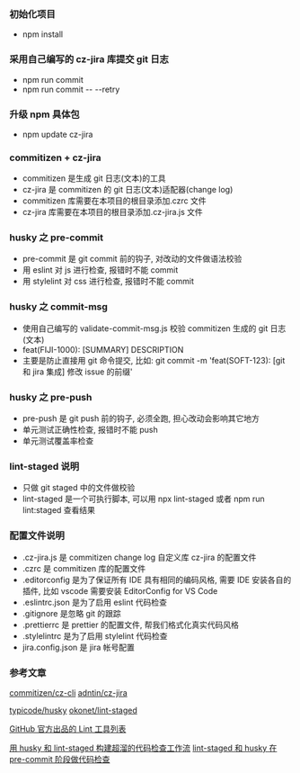 ### 初始化项目

- npm install

### 采用自己编写的 cz-jira 库提交 git 日志

- npm run commit
- npm run commit -- --retry

### 升级 npm 具体包

- npm update cz-jira

### commitizen + cz-jira

- commitizen 是生成 git 日志(文本)的工具
- cz-jira 是 commitizen 的 git 日志(文本)适配器(change log)
- commitizen 库需要在本项目的根目录添加.czrc 文件
- cz-jira 库需要在本项目的根目录添加.cz-jira.js 文件

### husky 之 pre-commit

- pre-commit 是 git commit 前的钩子, 对改动的文件做语法校验
- 用 eslint 对 js 进行检查, 报错时不能 commit
- 用 stylelint 对 css 进行检查, 报错时不能 commit

### husky 之 commit-msg

- 使用自己编写的 validate-commit-msg.js 校验 commitizen 生成的 git 日志(文本)
- feat(FIJI-1000): [SUMMARY] DESCRIPTION
- 主要是防止直接用 git 命令提交, 比如: git commit -m 'feat(SOFT-123): [git 和 jira 集成] 修改 issue 的前缀'

### husky 之 pre-push

- pre-push 是 git push 前的钩子, 必须全跑, 担心改动会影响其它地方
- 单元测试正确性检查, 报错时不能 push
- 单元测试覆盖率检查

### lint-staged 说明

- 只做 git staged 中的文件做校验
- lint-staged 是一个可执行脚本, 可以用 npx lint-staged 或者 npm run lint:staged 查看结果

### 配置文件说明

- .cz-jira.js 是 commitizen change log 自定义库 cz-jira 的配置文件
- .czrc 是 commitizen 库的配置文件
- .editorconfig 是为了保证所有 IDE 具有相同的编码风格, 需要 IDE 安装各自的插件, 比如 vscode 需要安装 EditorConfig for VS Code
- .eslintrc.json 是为了启用 eslint 代码检查
- .gitignore 是忽略 git 的跟踪
- .prettierrc 是 prettier 的配置文件, 帮我们格式化真实代码风格
- .stylelintrc 是为了启用 stylelint 代码检查
- jira.config.json 是 jira 帐号配置

### 参考文章

[commitizen/cz-cli](https://github.com/commitizen/cz-cli)
[adntin/cz-jira](https://github.com/adntin/cz-jira)

[typicode/husky](https://github.com/typicode/husky)
[okonet/lint-staged](https://github.com/okonet/lint-staged)

[GitHub 官方出品的 Lint 工具列表](https://github.com/collections/clean-code-linters)

[用 husky 和 lint-staged 构建超溜的代码检查工作流](https://segmentfault.com/a/1190000009546913)
[lint-staged 和 husky 在 pre-commit 阶段做代码检查](https://dsb123dsb.github.io/2018/05/26/lint-staged%E5%92%8Chusky%E5%9C%A8pre-commit%E9%98%B6%E6%AE%B5%E5%81%9A%E4%BB%A3%E7%A0%81%E6%A3%80%E6%9F%A5/)
